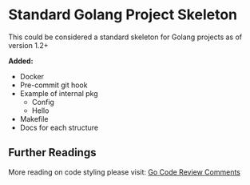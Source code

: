 # Standard Golang Project Skeleton
This could be considered a standard skeleton for Golang projects as of version 1.2+

**Added:**
 * Docker
 * Pre-commit git hook
 * Example of internal pkg
    * Config
    * Hello
 * Makefile
 * Docs for each structure


## Further Readings 
More reading on code styling please visit: [Go Code Review Comments
](https://github.com/golang/go/wiki/CodeReviewComments) 
